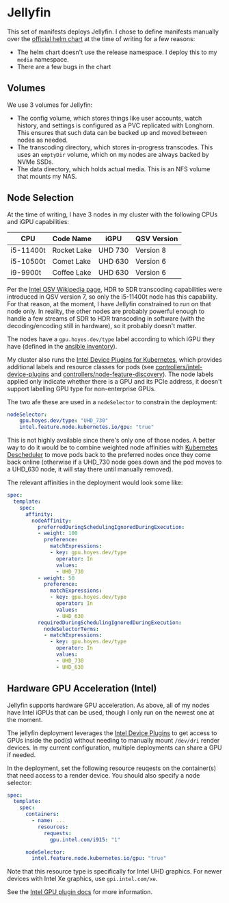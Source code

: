 # Jellyfin

This set of manifests deploys Jellyfin. I chose to define manifests manually over the [official helm chart](https://github.com/jellyfin/jellyfin-helm/tree/master/charts/jellyfin) at the time of writing for a few reasons:

- The helm chart doesn't use the release namespace. I deploy this to my `media` namespace.
- There are a few bugs in the chart

## Volumes

We use 3 volumes for Jellyfin:

- The config volume, which stores things like user accounts, watch history, and settings is configured as a PVC replicated with Longhorn. This ensures that such data can be backed up and moved between nodes as needed.
- The transcoding directory, which stores in-progress transcodes. This uses an `emptyDir` volume, which on my nodes are always backed by NVMe SSDs.
- The data directory, which holds actual media. This is an NFS volume that mounts my NAS.

## Node Selection

At the time of writing, I have 3 nodes in my cluster with the following CPUs and iGPU capabilities:

| CPU       | Code Name   | iGPU    | QSV Version |
|-----------|-------------|---------|-------------|
| i5-11400t | Rocket Lake | UHD 730 | Version 8   |
| i5-10500t | Comet Lake  | UHD 630 | Version 6   |
| i9-9900t  | Coffee Lake | UHD 630 | Version 6   |

Per the [Intel QSV Wikipedia page](https://en.wikipedia.org/wiki/Intel_Quick_Sync_Video), HDR to SDR transcoding capabilities were introduced in QSV version 7, so only the i5-11400t node has this capability. For that reason, at the moment, I have Jellyfin constrained to run on that node only. In reality, the other nodes are probably powerful enough to handle a few streams of SDR to HDR transcoding in software (with the decoding/encoding still in hardware), so it probably doesn't matter.

The nodes have a `gpu.hoyes.dev/type` label according to which iGPU they have (defined in the [ansible inventory](/ansible/inventory/inventory.yaml)).

My cluster also runs the [Intel Device Plugins for Kubernetes](https://github.com/intel/intel-device-plugins-for-kubernetes), which provides additional labels and resource classes for pods (see [controllers/intel-device-plugins](/flux/infrastructure/controllers/intel-device-plugins/) and [controllers/node-feature-discovery](/flux/infrastructure/controllers/node-feature-discovery/)). The node labels applied only indicate whether there is a GPU and its PCIe address, it doesn't support labelling GPU type for non-enterprise GPUs.


The two afe these are used in a `nodeSelector` to constrain the deployment:

```yaml
nodeSelector:
    gpu.hoyes.dev/type: "UHD_730"
    intel.feature.node.kubernetes.io/gpu: "true"
```

This is not highly available since there's only one of those nodes. A better way to do it would be to combine weighted node affinities with [Kubernetes Descheduler](https://github.com/kubernetes-sigs/descheduler) to move pods back to the preferred nodes once they come back online (otherwise if a UHD_730 node goes down and the pod moves to a UHD_630 node, it will stay there until manually removed).

The relevant affinities in the deployment would look some like:

```yaml
spec:
  template:
    spec:
      affinity:
        nodeAffinity:
          preferredDuringSchedulingIgnoredDuringExecution:
          - weight: 100
            preference:
              matchExpressions:
              - key: gpu.hoyes.dev/type
                operator: In
                values:
                - UHD_730
          - weight: 50
            preference:
              matchExpressions:
              - key: gpu.hoyes.dev/type
                operator: In
                values:
                - UHD_630
          requiredDuringSchedulingIgnoredDuringExecution:
            nodeSelectorTerms:
            - matchExpressions:
              - key: gpu.hoyes.dev/type
                operator: In
                values:
                - UHD_730
                - UHD_630
```

## Hardware GPU Acceleration (Intel)

Jellyfin supports hardware GPU acceleration. As above, all of my nodes have Intel iGPUs that can be used, though I only run on the newest one at the moment.

The jellyfin deployment leverages the [Intel Device Plugins](/flux/infrastructure/controllers/intel-device-plugins/) to get access to GPUs inside the pod(s) without needing to manually mount `/dev/dri` render devices. In my current configuration, multiple deployments can share a GPU if needed.

In the deployment, set the following resource reuqests on the container(s) that need access to a render device. You should also specify a node selector:

```yaml
spec:
  template:
    spec:
      containers:
        - name: ...
          resources:
            requests:
              gpu.intel.com/i915: "1"

      nodeSelector:
        intel.feature.node.kubernetes.io/gpu: "true"
```

Note that this resource type is specifically for Intel UHD graphics. For newer devices with Intel Xe graphics, use `gpi.intel.com/xe`.

See the [Intel GPU plugin docs](https://github.com/intel/intel-device-plugins-for-kubernetes/blob/main/cmd/gpu_plugin/README.md#introduction) for more information.
